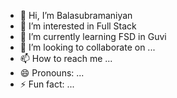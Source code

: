 - 👋 Hi, I’m Balasubramaniyan
- 👀 I’m interested in Full Stack
- 🌱 I’m currently learning FSD in Guvi
- 💞️ I’m looking to collaborate on ...
- 📫 How to reach me ...
- 😄 Pronouns: ...
- ⚡ Fun fact: ...

<!---
Bala8598/Bala8598 is a ✨ special ✨ repository because its `README.md` (this file) appears on your GitHub profile.
You can click the Preview link to take a look at your changes.
--->
